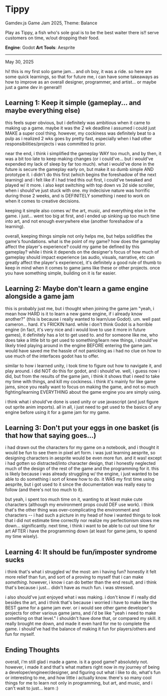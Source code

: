 # Tippy
Gamdev.js Game Jam 2025, Theme: Balance

Play as Tippy, a fish who's sole goal is to be the best waiter there is!! serve customers on time, w/out dropping their food.

**Engine**: Godot
**Art Tools**: Aesprite

---

May 30, 2025

hi! this is my first solo game jam... and oh boy, it was a ride. so here are some quick learnings, so that for future me, i can have some takeaways as how to improve as an overall designer, programmer, and artist... or maybe just a game dev in general!!

## Learning 1: Keep it simple (gameplay... and maybe everything else)
this feels super obvious, but i definitely was ambitious when it came to making up a game. maybe it was the 2 wk deadline i assumed i could just MAKE a super cool thing. however, my cockiness was definitely beat to a pulp as i realized 2 wks goes by pretty fast, especially when i had other responsibilities/projects i was committed to prior.

near the end, i think i simplified the gameplay WAY too much, and by then, it was a bit too late to keep making changes (or i could've... but i would've expended my lack of sleep by far too much). what i would've done in the future is secure the gameplay early on, but make it so dumb simple AND prototype it. i didn't do this first (which begins the foreshadow of the next learning) and i felt like if i had tried this out first, i could've tweaked and played w/ it more. i also kept switching with top down vs 2d side scroller, when i should've just stuck with one. my indecisive nature was horrific during those 2 weeks, and is DEFINITELY something i need to work on when it comes to creative decisions.

keeping it simple also comes w/ the art, music, and everything else in the game. i just... went too big at first, and i ended up sinking up too much time into art, and not enough everywhere else (another foreshadow of a learning).

overall, keeping things simple not only helps me, but helps solidifies the game's foundations. what is the point of my game? how does the gameplay affect the player's experience? could my game be defined by this gameplay? while i think it depends on the designer's focus of how much of gameplay should impact experience (as audio, visuals, narrative, etc can greatly affect the player's experience), it's definitely a good rule of thumb to keep in mind when it comes to game jams like these or other projects. once you have something simple, building on it is far easier.

## Learning 2: Maybe don't learn a game engine alongside a game jam
this is probably just me, but i thought when joining the game jam "yeah, i mean how HARD is it to learn a new game engine, if i already know another?" (this is because i really wanted to learn/use Godot). um. well past cameron... hard. it's FRICKIN hard. while i don't think Godot is a horrible engine (in fact, it's very nice and i would love to use it more in future games), it definitely has a lot to get used to. and for someone like me, who does take a little bit to get used to something/learn new things, i should've likely tried playing around in the engine BEFORE entering the game jam. would have saved me the hassle of not panicking as i had no clue on how to use much of the interfaces godot has to offer.

similar to how i learned unity, i took time to figure out how to navigate it, and play around. i did NOT do this for godot, and i should've. well, i guess now i did, but from the results of the game jam, i think it shows that i need to take my time with things, and kill my cockiness. i think it's mainly for like game jams, since you really want to focus on making the game, and not so much fighting/learning EVERYTHING about the game engine you are simply using.

i think what i should've done is used unity or use javascript (and just figure out sprite anim imports). all in all, i just need to get used to the basics of any engine before using it for a game jam for my game.

## Learning 3: Don't put your eggs in one basket (is that how that saying goes...)
i had drawn out the characters for my game on a notebook, and i thought it would be fun to see them in pixel art form. i was just learning aesprite, so designing characters in aesprite would be even more fun. and it was! except i had gotten so distracted/into character design, that i honestly neglected much of the design of the rest of the game and the programming for it. this is likely because i was already struggling w/ the engine, i just wanted to be able to do something i sort of knew how to do. it WAS my first time using aesprite, but i got used to it since the documentation was really easy to follow (and there's not too much to it). 

but yeah, i spent too much time on it, wanting to at least make cute characters (although my environment props could DEF use work). i think that's the other thing was over-complicating the environment and characters -- i had such a picture in my head of how i wanted things to look that i did not estimate time correctly nor realize my perfectionism slows me down... significantly. next time, i think i want to be able to cut out time for art AFTER i have the programming down (at least for game jams, to spend my time wisely).

## Learning 4: It should be fun/imposter syndrome sucks 
i think that's what i struggled w/ the most: am i having fun? honestly it felt more relief than fun, and sort of a proving to myself that i can make *something*. however, i know i can do better than the end result, and i think that's because i just... didn't have as much fun. i was stressed.

i also should've just enjoyed what i was making. i don't know if i really did besides the art, and i think that's because i worried i have to make like the BEST game for a game jam ever. or i would see other game developer's projects for other various game jams, and i'd be like "yeah i need to make something on that level." i shouldn't have done that, or compared my skill. it really brought me down, and made it even hard for me to complete the game. i should've had the balance of making it fun for players/others and fun for myself.

## Ending Thoughts
overall, i'm still glad i made a game. is it a good game? absolutely not. however, i made it and that's what matters right now in my journey of being a developer/engineer/designer, and figuring out what i like to do, what's fun or interesting to me, and how little i actually know. there's so many cool things for me to learn not only in programming, but art, and music, and i can't wait to just... learn :)


